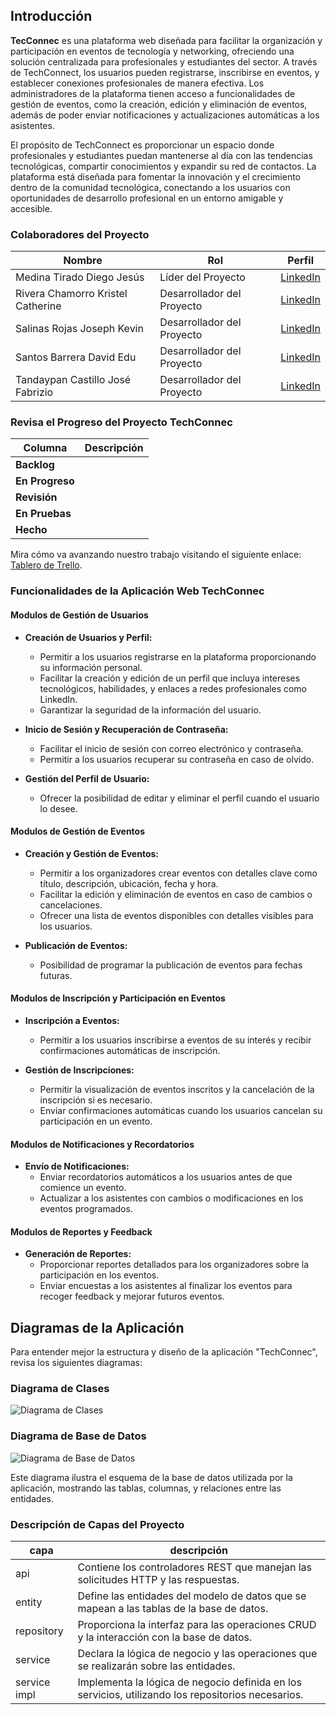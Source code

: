 ## Introducción

**TecConnec** es una plataforma web diseñada para facilitar la organización y participación en eventos de tecnología y networking, ofreciendo una solución centralizada para profesionales y estudiantes del sector. A través de TechConnect, los usuarios pueden registrarse, inscribirse en eventos, y establecer conexiones profesionales de manera efectiva. Los administradores de la plataforma tienen acceso a funcionalidades de gestión de eventos, como la creación, edición y eliminación de eventos, además de poder enviar notificaciones y actualizaciones automáticas a los asistentes.

El propósito de TechConnect es proporcionar un espacio donde profesionales y estudiantes puedan mantenerse al día con las tendencias tecnológicas, compartir conocimientos y expandir su red de contactos. La plataforma está diseñada para fomentar la innovación y el crecimiento dentro de la comunidad tecnológica, conectando a los usuarios con oportunidades de desarrollo profesional en un entorno amigable y accesible.

### Colaboradores del Proyecto

| **Nombre**                        | **Rol**                                     | **Perfil**                                                 |
|-----------------------------------|---------------------------------------------|------------------------------------------------------------|
| Medina Tirado Diego Jesús    | Líder del Proyecto | [LinkedIn](https://www.linkedin.com/in/diego-jesus-medina-tirado-20350b326?lipi=urn%3Ali%3Apage%3Ad_flagship3_profile_view_base_contact_details%3BT1r9h9R3TKeFOITCO3ZGhA%3D%3D)           |
| Rivera Chamorro Kristel Catherine    | Desarrollador del Proyecto | [LinkedIn]()           |
| Salinas Rojas Joseph Kevin    | Desarrollador del Proyecto | [LinkedIn]()           |
| Santos Barrera David Edu    | Desarrollador del Proyecto | [LinkedIn]()           |
| Tandaypan Castillo José Fabrizio    | Desarrollador del Proyecto | [LinkedIn]()           |

### Revisa el Progreso del Proyecto TechConnec

| **Columna**       | **Descripción**                                                                                                                                    |
|-------------------|----------------------------------------------------------------------------------------------------------------------------------------------------|
| **Backlog**       ||
| **En Progreso**   ||
| **Revisión**      ||
| **En Pruebas**    ||
| **Hecho**         ||

Mira cómo va avanzando nuestro trabajo visitando el siguiente enlace: [Tablero de Trello](https://trello.com/invite/b/66e4d2a101da476b89749858/ATTIc44757e71ad4a35dd47adf9a70fdfd0330110B62/techconnec).


### Funcionalidades de la Aplicación Web TechConnec

#### **Modulos de Gestión de Usuarios**

- **Creación de Usuarios y Perfil:**
    - Permitir a los usuarios registrarse en la plataforma proporcionando su información personal.
    - Facilitar la creación y edición de un perfil que incluya intereses tecnológicos, habilidades, y enlaces a redes profesionales como LinkedIn.
    - Garantizar la seguridad de la información del usuario.

- **Inicio de Sesión y Recuperación de Contraseña:**
    - Facilitar el inicio de sesión con correo electrónico y contraseña.
    - Permitir a los usuarios recuperar su contraseña en caso de olvido.

- **Gestión del Perfil de Usuario:**
    - Ofrecer la posibilidad de editar y eliminar el perfil cuando el usuario lo desee.

#### **Modulos de Gestión de Eventos**

- **Creación y Gestión de Eventos:**
    - Permitir a los organizadores crear eventos con detalles clave como título, descripción, ubicación, fecha y hora.
    - Facilitar la edición y eliminación de eventos en caso de cambios o cancelaciones.
    - Ofrecer una lista de eventos disponibles con detalles visibles para los usuarios.

- **Publicación de Eventos:**
    - Posibilidad de programar la publicación de eventos para fechas futuras.

#### **Modulos de Inscripción y Participación en Eventos**

- **Inscripción a Eventos:**
    - Permitir a los usuarios inscribirse a eventos de su interés y recibir confirmaciones automáticas de inscripción.

- **Gestión de Inscripciones:**
    - Permitir la visualización de eventos inscritos y la cancelación de la inscripción si es necesario.
    - Enviar confirmaciones automáticas cuando los usuarios cancelan su participación en un evento.

#### **Modulos de Notificaciones y Recordatorios**

- **Envío de Notificaciones:**
    - Enviar recordatorios automáticos a los usuarios antes de que comience un evento.
    - Actualizar a los asistentes con cambios o modificaciones en los eventos programados.

#### **Modulos de Reportes y Feedback**

- **Generación de Reportes:**
    - Proporcionar reportes detallados para los organizadores sobre la participación en los eventos.
    - Enviar encuestas a los asistentes al finalizar los eventos para recoger feedback y mejorar futuros eventos.


## Diagramas de la Aplicación

Para entender mejor la estructura y diseño de la aplicación "TechConnec", revisa los siguientes diagramas:

### Diagrama de Clases

![Diagrama de Clases]()


### Diagrama de Base de Datos

![Diagrama de Base de Datos](diagrama_base_datos_techconnec.jpg)

Este diagrama ilustra el esquema de la base de datos utilizada por la aplicación, mostrando las tablas, columnas, y relaciones entre las entidades.

### Descripción de Capas del Proyecto

| capa        | descripción                                                                                  |
|-------------|----------------------------------------------------------------------------------------------|
| api         | Contiene los controladores REST que manejan las solicitudes HTTP y las respuestas.            |
| entity      | Define las entidades del modelo de datos que se mapean a las tablas de la base de datos.      |
| repository  | Proporciona la interfaz para las operaciones CRUD y la interacción con la base de datos.      |
| service     | Declara la lógica de negocio y las operaciones que se realizarán sobre las entidades.         |
| service impl| Implementa la lógica de negocio definida en los servicios, utilizando los repositorios necesarios. |
